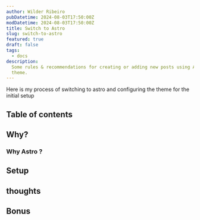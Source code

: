 ```yaml
---
author: Wilder Ribeiro
pubDatetime: 2024-08-03T17:50:00Z
modDatetime: 2024-08-03T17:50:00Z
title: Switch to Astro
slug: switch-to-astro
featured: true
draft: false
tags:
  - docs
description:
  Some rules & recommendations for creating or adding new posts using AstroPaper
  theme.
---
```


Here is my process of switching to astro and configuring the theme for the initial setup

## Table of contents

## Why?

### Why Astro ?

## Setup

## thoughts

## Bonus
